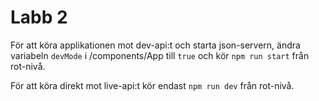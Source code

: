 # Labb 2

För att köra applikationen mot dev-api:t och starta json-servern, ändra variabeln `devMode` i /components/App till `true` och kör `npm run start` från rot-nivå.

För att köra direkt mot live-api:t kör endast `npm run dev` från rot-nivå.
